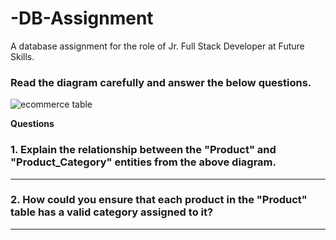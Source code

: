 # -DB-Assignment
A database assignment for the role of Jr. Full Stack Developer at Future Skills.

### Read the diagram carefully and answer the below questions. ###

![ecommerce table](https://raw.githubusercontent.com/iAmritMalviya/DB-Assignment/main/product-management-ecommerce-table-.webp)

**Questions**

### 1. Explain the relationship between the "Product" and "Product_Category" entities from the above diagram. ###

-------

### 2. How could you ensure that each product in the "Product" table has a valid category assigned to it? ###

-------
